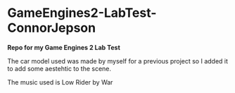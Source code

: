 # GameEngines2-LabTest-ConnorJepson
**Repo for my Game Engines 2 Lab Test**

The car model used was made by myself for a previous project so I added it to add some aestehtic to the scene.

The music used is Low Rider by War
